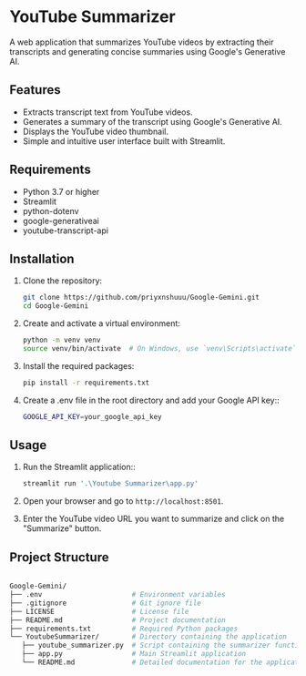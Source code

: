 # YouTube Summarizer

A web application that summarizes YouTube videos by extracting their transcripts and generating concise summaries using Google's Generative AI.

## Features
- Extracts transcript text from YouTube videos.
- Generates a summary of the transcript using Google's Generative AI.
- Displays the YouTube video thumbnail.
- Simple and intuitive user interface built with Streamlit.

## Requirements

- Python 3.7 or higher
- Streamlit
- python-dotenv
- google-generativeai
- youtube-transcript-api

## Installation

1. Clone the repository:
   ```bash
   git clone https://github.com/priyxnshuuu/Google-Gemini.git
   cd Google-Gemini

2. Create and activate a virtual environment:
   ```bash
   python -m venv venv
   source venv/bin/activate  # On Windows, use `venv\Scripts\activate`

3. Install the required packages:
   ```bash
   pip install -r requirements.txt

4. Create a .env file in the root directory and add your Google API key::
   ```bash
   GOOGLE_API_KEY=your_google_api_key

## Usage

1. Run the Streamlit application::
   ```bash
   streamlit run '.\Youtube Summarizer\app.py'

2. Open your browser and go to `http://localhost:8501`.

3. Enter the YouTube video URL you want to summarize and click on the "Summarize" button.

## Project Structure

   ```bash

   Google-Gemini/
   ├── .env                      # Environment variables
   ├── .gitignore                # Git ignore file
   ├── LICENSE                   # License file
   ├── README.md                 # Project documentation
   ├── requirements.txt          # Required Python packages
   └── YoutubeSummarizer/        # Directory containing the application
      ├── youtube_summarizer.py  # Script containing the summarizer functions
      ├── app.py                 # Main Streamlit application
      └── README.md              # Detailed documentation for the application